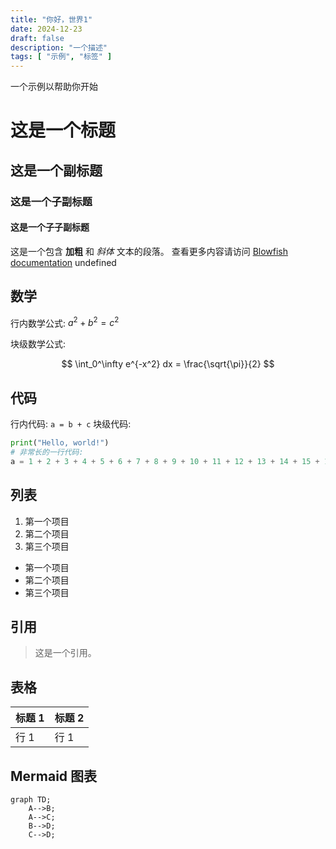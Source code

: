 ```yaml
---
title: "你好，世界1"
date: 2024-12-23
draft: false
description: "一个描述"
tags: [ "示例", "标签" ]
---
```


一个示例以帮助你开始

# 这是一个标题

## 这是一个副标题

### 这是一个子副标题

#### 这是一个子子副标题

这是一个包含 **加粗** 和 *斜体* 文本的段落。
查看更多内容请访问 [Blowfish documentation](https://blowfish.page/)
undefined

## 数学

行内数学公式: $a^2 + b^2 = c^2$

块级数学公式:

$$
\int_0^\infty e^{-x^2} dx = \frac{\sqrt{\pi}}{2}
$$

## 代码

行内代码: `a = b + c`
块级代码:

```python
print("Hello, world!")
# 非常长的一行代码:
a = 1 + 2 + 3 + 4 + 5 + 6 + 7 + 8 + 9 + 10 + 11 + 12 + 13 + 14 + 15 + 16 + 17 + 18 + 19 + 20 + 21
```

## 列表

1. 第一个项目
2. 第二个项目
3. 第三个项目

- 第一个项目
- 第二个项目
- 第三个项目

## 引用

> 这是一个引用。

## 表格

| 标题 1  | 标题 2  |
|---------|---------|
| 行 1    | 行 1    |

## Mermaid 图表

```mermaid
graph TD;
    A-->B;
    A-->C;
    B-->D;
    C-->D;
```